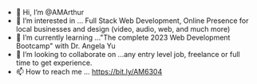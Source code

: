 - 👋 Hi, I’m @AMArthur
- 👀 I’m interested in ... Full Stack Web Development, Online Presence for local businesses and design (video, audio, web, and much more)
- 🌱 I’m currently learning ..."The complete 2023 Web Development Bootcamp" with Dr. Angela Yu 
- 💞️ I’m looking to collaborate on ...any entry level job, freelance or full time to get experience.
- 📫 How to reach me ... https://bit.ly/AM6304

<!---
AMArthurMX/AMArthurMX is a ✨ special ✨ repository because its `README.md` (this file) appears on your GitHub profile.
You can click the Preview link to take a look at your changes.
--->
